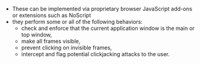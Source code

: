 - These can be implemented via proprietary browser JavaScript add-ons or extensions such as NoScript
- they perform some or all of the following behaviors:
  *   check and enforce that the current application window is the main or top window,
  *   make all frames visible,
  *   prevent clicking on invisible frames,
  *   intercept and flag potential clickjacking attacks to the user.

